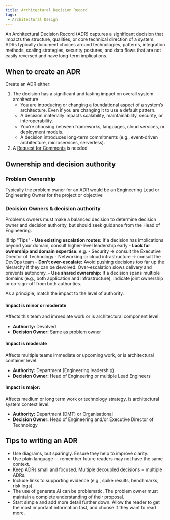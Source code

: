 ```yaml
---
title: Architectural Decision Record
tags:
 - Architectural Design
---
```


An Architectural Decision Record (ADR) captures a significant decision that impacts the structure, qualities, or core technical direction of a system. ADRs typically document choices around technologies, patterns, integration methods, scaling strategies, security postures, and data flows that are not easily reversed and have long-term implications.

## When to create an ADR

Create an ADR either:

1. The decision has a significant and lasting impact on overall system architecture
    - You are introducing or changing a foundational aspect of a system’s architecture. Even if you are changing it to use a default pattern.
    - A decision materially impacts scalability, maintainability, security, or interoperability.
    - You're choosing between frameworks, languages, cloud services, or deployment models.
    - A decision introduces long-term commitments (e.g., event-driven architecture, microservices, serverless).
2. A [Request for Comments](./index.md#request-for-comments-process) is needed

## Ownership and decision authority

### Problem Ownership

Typically the problem owner for an ADR would be an Engineering Lead or Engineering Owner for the project or objective

### Decision Owners & decision authority

Problems owners must make a balanced decision to determine decision owner and decision authority, but should seek guidance from the Head of Engineering. 

!!! tip "Tips"
      - **Use existing escalation routes:** If a decision has implications beyond your domain, consult higher-level leadership early
      - **Look for ownership and domain expertise:** e.g.
          - Security → consult the Executive Director of Technology
          - Networking or cloud infrastructure → consult the DevOps team
      - **Don’t over-escalate:** Avoid pushing decisions too far up the hierarchy if they can be devolved. Over-escalation slows delivery and prevents autonomy.
      - **Use shared ownership:** If a decision spans multiple domains (e.g., both application and infrastructure), indicate joint ownership or co-sign-off from both authorities.

As a principle, match the impact to the level of authority.

#### Impact is minor or moderate

Affects this team and immediate work or is architectural component level.

- **Authority:** Devolved
- **Decision Owner:** Same as problem owner

#### Impact is moderate

Affects multiple teams immediate or upcoming work, or is architectural container level. 

- **Authority:** Department (Engineering leadership)
- **Decision Owner:** Head of Engineering or multiple Lead Engineers

#### Impact is major: 

Affects medium or long term work or technology strategy, is architectural system context level.

- **Authority:** Department (DMT) or Organisational 
- **Decision Owner:** Head of Engineering and/or Executive Director of Technology
  

## Tips to writing an ADR

- Use diagrams, but sparingly. Ensure they help to improve clarity.
- Use plain language — remember future readers may not have the same context.
- Keep ADRs small and focused. Multiple decoupled decisions = multiple ADRs.
- Include links to supporting evidence (e.g., spike results, benchmarks, risk logs).
- The use of generate AI can be problematic. The problem owner must maintain a complete understanding of their proposal.
- Start simple and add more detail further down. Allow the reader to get the most important information fast, and choose if they want to read more.
